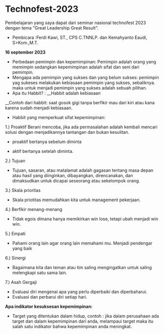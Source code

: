 # Technofest-2023


Pembelajaran yang saya dapat dari seminar nasional technofest 2023 dengan tema "Great Leadership Great Result". 
* Pembicara :Ferdi Kawi, ST., CPS C.TNNLP. dan Kemahyanto Eaudi, S>Kom.,M.T.

**16 september 2023**  

* Perbedaan pemimpin dan kepemimpinan:
Pemimpin adalah orang yang memimpin sedangkan kepemimpinan adalah sifat dan seni dari pemimpin.
* Mengapa ada pemimpin yang sukses dan yang belum sukses:
pemimpin yag sukeses melakukan kebiasaan pemimpin yang sukses, sebaliknya. maka untuk menjadi pemimpin yang sukses adalah sebuah pilihan.
* Apa itu Habbit? :
__Habbit adalah kebiasaan

__Contoh dari habbit: saat gosok gigi tanpa berfikir mau dari kiri atau kana karena sudah menjadi kebiasaan.
* Habbit yang memperkuat sifat kepemimpinan:


1.) Proaktif
Berani mencoba, jika ada permasalahan adalah kembali mencari solusi dengan menjadikannya tantangan dan bukan kesulitan.

* proaktif bertanya sebelum diminta

* aktif bertanya setelah diminta.


2.) Tujuan

* Tujuan, sasaran, atau matalamat adalah gagasan tentang masa depan atau hasil yang diinginkan, dibayangkan, direncanakan, dan dimaksudkan untuk dicapai seseorang atau sekelompok orang.


3.) Skala prioritas


* Skala priotitas memudahkan kita untuk management pekerjaan.


4.) Berfikir menang-menang


* Tidak egois dimana hanya memikirkan win lose, tetapi ubah menjadi win win.

5.) Empati

* Pahami orang lain agar orang lain memahami mu. Menjadi pendengar yang baik

6.) Sinergi

* Bagaimana kita dan teman atau tim saling mengingatkan untuk saling melengkapi satu sama lain.

7.) Asah Gergaji 

* Evaluasi diri mengenai apa yang perlu diperbaiki dan diperbaharui.
* Evaluasi dan perbarui diri setiap hari.

**Apa indikator kesuksesan kepemimpinan:**

* Target yang ditentukan dalam hidup, contoh : jika dalam perusahaan ada target dan dalam kepemimpinan dari anda, melampaui target maka itu salah satu indikator bahwa kepemimpinan anda meningkat.





